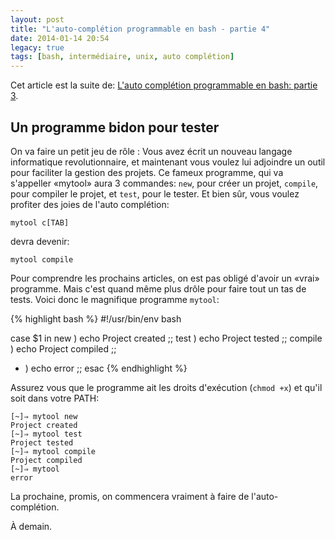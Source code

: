 ```yaml
---
layout: post
title: "L'auto-complétion programmable en bash - partie 4"
date: 2014-01-14 20:54
legacy: true
tags: [bash, intermédiaire, unix, auto complétion]
---
```




Cet article est la suite de:
[L'auto complétion programmable en bash: partie 3](http://lkdjiin.github.io/blog/2014/01/13/lauto-completion-programmable-en-bash-partie-3/).


Un programme bidon pour tester
------------------------------

On va faire un petit jeu de rôle : Vous avez écrit un nouveau langage
informatique revolutionnaire, et maintenant vous voulez lui adjoindre
un outil pour faciliter la gestion des projets. Ce fameux programme, qui
va s'appeller «mytool» aura 3 commandes: `new`, pour créer un projet,
`compile`, pour compiler le projet, et `test`, pour le tester. Et bien sûr,
vous voulez profiter des joies de l'auto complétion:

    mytool c[TAB]

devra devenir:

    mytool compile

<!-- more -->

Pour comprendre les prochains articles, on est pas obligé d'avoir un «vrai»
programme. Mais c'est quand même plus drôle pour faire tout un tas de tests.
Voici donc le magnifique programme `mytool`:

{% highlight bash %}
#!/usr/bin/env bash

case $1 in
  new )
    echo Project created ;;
  test )
    echo Project tested ;;
  compile )
    echo Project compiled ;;
  * )
    echo error ;;
esac
{% endhighlight %}

Assurez vous que le programme ait les droits d'exécution (`chmod +x`)
et qu'il soit dans votre PATH:

    [~]⇒ mytool new
    Project created
    [~]⇒ mytool test
    Project tested
    [~]⇒ mytool compile
    Project compiled
    [~]⇒ mytool
    error

La prochaine, promis, on commencera vraiment à faire de l'auto-complétion.



À demain.




